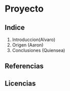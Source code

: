 # Proyecto
## Indice

1. Introduccion(Alvaro)
2. Origen (Aaron)
3. Conclusiones (Quiensea)


## Referencias

## Licencias
